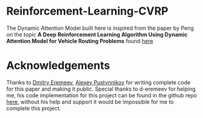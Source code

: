 # Reinforcement-Learning-CVRP
The Dynamic Attention Model built here is inspired from the paper by Peng on the topic **A Deep Reinforcement Learning Algorithm Using Dynamic Attention Model for Vehicle Routing Problems** found [here](https://arxiv.org/abs/2002.03282)
# Acknowledgements
Thanks to [Dmitry Eremeev](https://github.com/d-eremeev/), [Alexey Pustynnikov](https://github.com/alexeypustynnikov) for writing complete code for this paper and making it public. Special thanks to d-eremeev for helping me, his code implementation for this project can be found in the github repo [here](https://github.com/d-eremeev/ADM-VRP), without his help and support it would be impossible  for me to complete this project.
